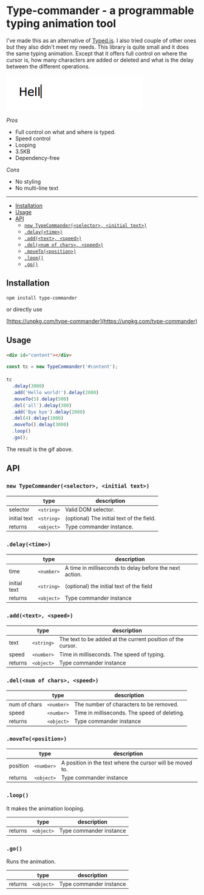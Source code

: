 # Type-commander - a programmable typing animation tool  <!-- omit in toc -->

I've made this as an alternative of [Typed.js](https://mattboldt.com/demos/typed-js/). I also tried couple of other ones but they also didn't meet my needs. This library is quite small and it does the same typing animation. Except that it offers full control on where the cursor is, how many characters are added or deleted and what is the delay between the different operations.

![preview](./preview.gif)

*Pros*

* Full control on what and where is typed.
* Speed control
* Looping
* 3.5KB
* Dependency-free

*Cons*

* No styling
* No multi-line text

---

- [Installation](#installation)
- [Usage](#usage)
- [API](#api)
  - [`new TypeCommander(<selector>, <initial text>)`](#new-typecommanderselector-initial-text)
  - [`.delay(<time>)`](#delaytime)
  - [`.add(<text>, <speed>)`](#addtext-speed)
  - [`.del(<num of chars>, <speed>)`](#delnum-of-chars-speed)
  - [`.moveTo(<position>)`](#movetoposition)
  - [`.loop()`](#loop)
  - [`.go()`](#go)

## Installation

```
npm install type-commander
```

or directly use

[https://unpkg.com/type-commander](https://unpkg.com/type-commander)

## Usage

```html
<div id="content"></div>
```

```js
const tc = new TypeCommander('#content');

tc
  .delay(3000)
  .add('Hello world!').delay(2000)
  .moveTo(5).delay(500)
  .del('all').delay(300)
  .add('Bye bye').delay(2000)
  .del(4).delay(1000)
  .moveTo().delay(3000)
  .loop()
  .go();
```

The result is the gif above.

## API

### `new TypeCommander(<selector>, <initial text>)`

|               | type          | description  |
| ------------- |:-------------:| -----|
| selector      | `<string>`    | Valid DOM selector. |
| initial text  | `<string>`    | (optional) The initial text of the field. |
| returns       | `<object>`    | Type commander instance. |

### `.delay(<time>)`

|               | type          | description  |
| ------------- |:-------------:| -----|
| time      | `<number>`    | A time in milliseconds to delay before the next action. |
| initial text  | `<string>`    | (optional) the initial text of the field |
| returns       | `<object>`    | Type commander instance |

### `.add(<text>, <speed>)`

|               | type          | description  |
| ------------- |:-------------:| -----|
| text      | `<string>`    | The text to be added at the current position of the cursor. |
| speed  | `<number>`    | Time in milliseconds. The speed of typing. |
| returns       | `<object>`    | Type commander instance |

### `.del(<num of chars>, <speed>)`

|               | type          | description  |
| ------------- |:-------------:| -----|
| num of chars      | `<number>`    | The number of characters to be removed. |
| speed  | `<number>`    | Time in milliseconds. The speed of deleting. |
| returns       | `<object>`    | Type commander instance |

### `.moveTo(<position>)`

|               | type          | description  |
| ------------- |:-------------:| -----|
| position      | `<number>`    | A position in the text where the cursor will be moved to. |
| returns       | `<object>`    | Type commander instance |

### `.loop()`

It makes the animation looping.

|               | type          | description  |
| ------------- |:-------------:| -----|
| returns       | `<object>`    | Type commander instance |

### `.go()`

Runs the animation.

|               | type          | description  |
| ------------- |:-------------:| -----|
| returns       | `<object>`    | Type commander instance |